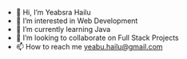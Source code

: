 - 👋 Hi, I’m Yeabsra Hailu
- 👀 I’m interested in Web Development
- 🌱 I’m currently learning Java
- 💞️ I’m looking to collaborate on Full Stack Projects
- 📫 How to reach me yeabu.hailu@gmail.com

<!---
yeabuhailu/yeabuhailu is a ✨ special ✨ repository because its `README.md` (this file) appears on your GitHub profile.
You can click the Preview link to take a look at your changes.
--->
